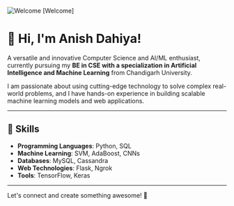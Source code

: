 ![Welcome](https://i.giphy.com/media/v1.Y2lkPTc5MGI3NjExdjdzMWRiZXlycG8xb21yYTFpYzVoenQ4aXB4bHRnejd3MTRjaXM2ayZlcD12MV9pbnRlcm5hbF9naWZfYnlfaWQmY3Q9Zw/qgQUggAC3Pfv687qPC/giphy.gif)
[Welcome]
# 👋 Hi, I'm Anish Dahiya!
A versatile and innovative Computer Science and AI/ML enthusiast, currently pursuing my **BE in CSE with a specialization in Artificial Intelligence and Machine Learning** from Chandigarh University.

I am passionate about using cutting-edge technology to solve complex real-world problems, and I have hands-on experience in building scalable machine learning models and web applications.

---

## 🌟 Skills
- **Programming Languages**: Python, SQL
- **Machine Learning**: SVM, AdaBoost, CNNs
- **Databases**: MySQL, Cassandra
- **Web Technologies**: Flask, Ngrok
- **Tools**: TensorFlow, Keras

---

Let's connect and create something awesome! 🚀
